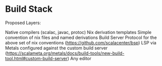 
# Build Stack

Proposed Layers:

Native compilers (scalac, javac, protoc)
Nix derivation templates
Simple convention of nix files and named derivations
Build Server Protocol for the above set of nix conventions (https://github.com/scalacenter/bsp)
LSP via Metals configured against the custom build server (https://scalameta.org/metals/docs/build-tools/new-build-tool.html#custom-build-server)
Any editor

